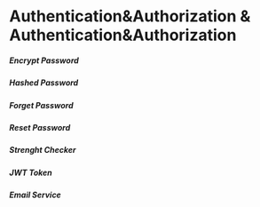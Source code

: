 # Authentication&Authorization & Authentication&Authorization

##### Encrypt Password
##### Hashed Password
##### Forget Password
##### Reset Password 
##### Strenght Checker
##### JWT Token 
##### Email Service

